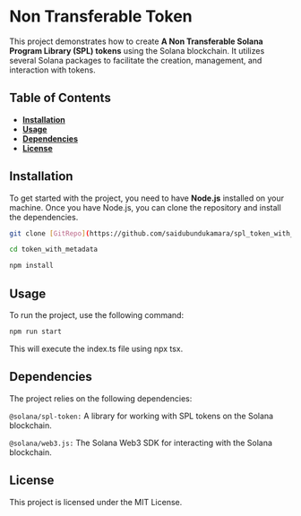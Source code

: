 # **Non Transferable Token**

This project demonstrates how to create **A Non Transferable Solana Program Library (SPL) tokens**  using the Solana blockchain. It utilizes several Solana packages to facilitate the creation, management, and interaction with tokens.

## **Table of Contents**

- [**Installation**](#installation)
- [**Usage**](#usage)
- [**Dependencies**](#dependencies)
- [**License**](#license)

## **Installation**

To get started with the project, you need to have **Node.js** installed on your machine. Once you have Node.js, you can clone the repository and install the dependencies.

```bash
git clone [GitRepo](https://github.com/saidubundukamara/spl_token_with_transfer_fees)

cd token_with_metadata

npm install
```

## **Usage**
To run the project, use the following command:

```bash
npm run start
```
This will execute the index.ts file using npx tsx.

## **Dependencies**
The project relies on the following dependencies:

`@solana/spl-token:` A library for working with SPL tokens on the Solana blockchain.

`@solana/web3.js:` The Solana Web3 SDK for interacting with the Solana blockchain.

## **License**

This project is licensed under the MIT License.

